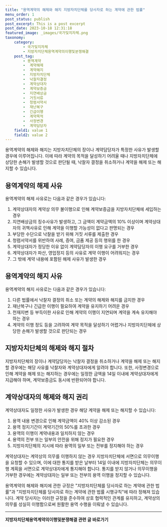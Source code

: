 ```yaml
---
title: "용역계약의 해제와 해지 지방자치단체를 당사자로 하는 계약에 관한 법률"
menu_order: 1
post_status: publish
post_excerpt: This is a post excerpt
post_date: 2023-10-18 12:31:18
featured_image: _images/국가및지자체.png
taxonomy:
    category:
        - 국가및지자체
        - 지방자치단체용역계약의이행및분쟁해결
    post_tag:
        - 용역계약
        -  계약해제
        -  계약해지
        -  지방자치단체
        -  낙찰자결정
        -  계약상대자
        -  계약보증금
        -  지연배상금
        -  거짓서류
        -  청렴서약서
        -  재난복구
        -  긴급이행
        -  계약목적
        -  사정변경
        -  계약담당자
    field1: value 1
    field2: value 2
---
```



용역계약의 해제와 해지는 지방자치단체의 장이나 계약담당자가 특정한 사유가 발생할 경우에 이루어집니다. 이에 따라 계약의 목적을 달성하기 어려울 때나 지방자치단체에 상당한 손해가 발생할 것으로 판단될 때, 낙찰자 결정을 취소하거나 계약을 해제 또는 해지할 수 있습니다. 

## 용역계약의 해제 사유

용역계약의 해제 사유로는 다음과 같은 경우가 있습니다:

1. 계약상대자의 계약상 의무 불이행으로 인해 계약보증금을 지방자치단체에 세입하는 경우
2. 지연배상금의 징수사유가 발생하고, 그 금액이 계약금액의 10% 이상이며 계약상대자의 귀책사유로 인해 계약을 이행할 가능성이 없다고 판명되는 경우
3. 부당한 수단으로 낙찰을 받기 위해 거짓 서류를 제출한 경우
4. 청렴서약서를 위반하여 사례, 증여, 금품 제공 등의 행위를 한 경우
5. 계약상대자가 정당한 이유 없이 계약담당자의 이행 요구를 거부한 경우
6. 계약상대자가 파산, 영업정지 등의 사유로 계약 이행이 어려워지는 경우
7. 그 밖에 계약 내용에 포함된 해제 사유가 발생한 경우

## 용역계약의 해지 사유

용역계약의 해지 사유로는 다음과 같은 경우가 있습니다:

1. 다른 법률에서 낙찰자 결정의 취소 또는 계약의 해제와 해지를 금지한 경우
2. 재난복구나 긴급한 이행이 필요하여 계약을 유지하기 어려운 경우
3. 천재지변 등 부득이한 사유로 인해 계약의 이행이 지연되며 계약을 계속 유지해야 하는 경우
4. 계약의 이행 정도 등을 고려하여 계약 목적을 달성하기 어렵거나 지방자치단체에 상당한 손해가 발생할 것으로 판단되는 경우

## 지방자치단체의 해제와 해지 절차

지방자치단체의 장이나 계약담당자는 낙찰자 결정을 취소하거나 계약을 해제 또는 해지할 경우에는 해당 사유를 낙찰자와 계약상대자에게 알려야 합니다. 또한, 사정변경으로 인해 계약을 해제 또는 해지하는 경우에는 일정한 금액을 14일 이내에 계약상대자에게 지급해야 하며, 계약보증금도 동시에 반환되어야 합니다.

## 계약상대자의 해제와 해지 권리

계약상대자도 일정한 사유가 발생한 경우 해당 계약을 해제 또는 해지할 수 있습니다:

1. 용역 내용 변경으로 인해 계약금액이 40% 이상 감소된 경우
2. 용역 정지기간이 계약기간의 50%를 초과한 경우
3. 용역의 이행이 계약내용과 일치하지 않는 경우
4. 용역의 전부 또는 일부의 안전을 위해 정지가 필요한 경우
5. 지방자치단체의 지시에 따라 용역의 일부 또는 전부를 정지해야 하는 경우

계약상대자는 계약상의 의무를 이행하지 않는 경우 지방자치단체에 서면으로 의무이행을 요청할 수 있으며, 이에 대한 통지를 받은 날부터 14일 이내에 지방자치단체는 의무이행 계획을 서면으로 계약상대자에게 통지해야 합니다. 통지를 받지 않거나 의무이행을 거부한 경우에는 계약상대자는 일부 또는 전부의 용역 이행을 정지할 수 있습니다.

용역계약의 해제와 해지에 관한 규정은 "지방자치단체를 당사자로 하는 계약에 관한 법률"과 "지방자치단체를 당사자로 하는 계약에 관한 법률 시행규칙"에 따라 정해져 있습니다. 계약 당사자는 이러한 규정을 준수하여 상호 협력적인 관계를 유지하고, 계약상의 의무를 성실히 이행함으로써 원활한 용역 수행을 이뤄낼 수 있습니다.


<!-- wp:separator -->
<hr class="wp-block-separator has-alpha-channel-opacity"/>
<!-- /wp:separator -->

<!-- wp:group {"backgroundColor":"base","layout":{"type":"constrained"}} -->
<div class="wp-block-group has-base-background-color has-background"><!-- wp:paragraph {"align":"center","fontSize":"large"} -->
<p class="has-text-align-center has-large-font-size"><strong>지방자치단체용역계약의이행및분쟁해결 관련 글 바로가기</strong></p>
<!-- /wp:paragraph -->


<!-- wp:latest-posts
{"categories":[{"id":7295,"count":19,"description":"","link":"https://uknowlaw.com/category/%ec%a7%80%eb%b0%a9%ec%9e%90%ec%b9%98%eb%8b%a8%ec%b2%b4%ec%9a%a9%ec%97%ad%ea%b3%84%ec%95%bd%ec%9d%98%ec%9d%b4%ed%96%89%eb%b0%8f%eb%b6%84%ec%9f%81%ed%95%b4%ea%b2%b0/","name":"지방자치단체용역계약의이행및분쟁해결","slug":"지방자치단체용역계약의이행및분쟁해결","taxonomy":"category","parent":0,"meta":[],"_links":{"self":[{"href":"https://uknowlaw.com/wp-json/wp/v2/categories/7295"}],"collection":[{"href":"https://uknowlaw.com/wp-json/wp/v2/categories"}],"about":[{"href":"https://uknowlaw.com/wp-json/wp/v2/taxonomies/category"}],"wp:post_type":[{"href":"https://uknowlaw.com/wp-json/wp/v2/posts?categories=7295"}],"curies":[{"name":"wp","href":"https://api.w.org/{rel}","templated":true}]}}],"postsToShow":100,"excerptLength":28,"postLayout":"grid","columns":2,"featuredImageAlign":"left","featuredImageSizeSlug":"large","fontSize":"medium"} /--></div>
<!-- /wp:group -->